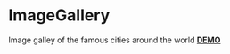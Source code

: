 # ImageGallery
Image galley of the famous cities around the world
<a href="https://nervous-ramanujan-768bbd.netlify.com/"><strong>DEMO</strong></a>
